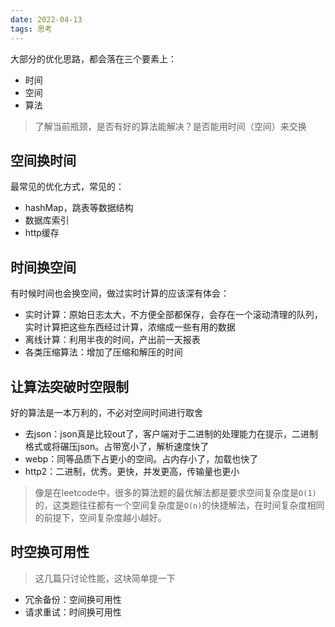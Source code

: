 ```yaml
---
date: 2022-04-13
tags: 思考
---
```


大部分的优化思路，都会落在三个要素上：

- 时间
- 空间
- 算法

> 了解当前瓶颈，是否有好的算法能解决？是否能用时间（空间）来交换

## 空间换时间

最常见的优化方式，常见的：

- hashMap，跳表等数据结构
- 数据库索引
- http缓存

## 时间换空间

有时候时间也会换空间，做过实时计算的应该深有体会：

- 实时计算：原始日志太大，不方便全部都保存，会存在一个滚动清理的队列，实时计算把这些东西经过计算，浓缩成一些有用的数据
- 离线计算：利用半夜的时间，产出前一天报表
- 各类压缩算法：增加了压缩和解压的时间

## 让算法突破时空限制

好的算法是一本万利的，不必对空间时间进行取舍

- 去json：json真是比较out了，客户端对于二进制的处理能力在提示，二进制格式或将碾压json。占带宽小了，解析速度快了
- webp：同等品质下占更小的空间。占内存小了，加载也快了
- http2：二进制，优秀。更快，并发更高，传输量也更小

> 像是在leetcode中，很多的算法题的最优解法都是要求空间复杂度是`O(1)`的，这类题往往都有一个空间复杂度是`O(n)`的快捷解法，在时间复杂度相同的前提下，空间复杂度越小越好。

## 时空换可用性

> 这几篇只讨论性能，这块简单提一下

- 冗余备份：空间换可用性
- 请求重试：时间换可用性